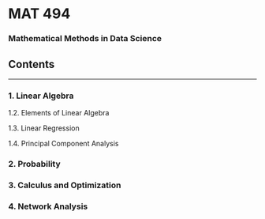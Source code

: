 # MAT 494
### Mathematical Methods in Data Science

## Contents
___________
### 1. Linear Algebra

1.2. Elements of Linear Algebra

1.3. Linear Regression

1.4. Principal Component Analysis


### 2. Probability

### 3. Calculus and Optimization

### 4. Network Analysis
